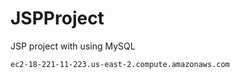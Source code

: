 # JSPProject
JSP project with using MySQL

```
ec2-18-221-11-223.us-east-2.compute.amazonaws.com
```

